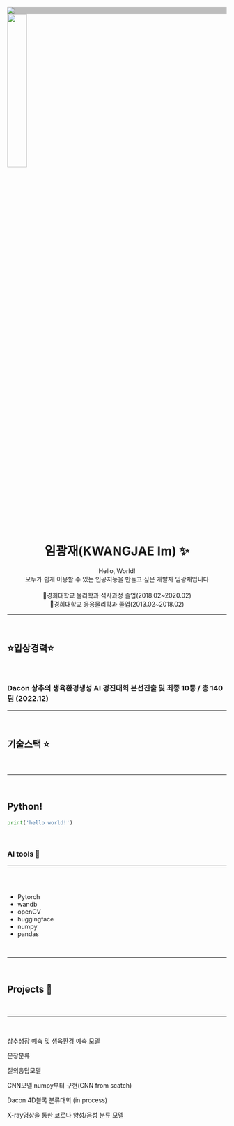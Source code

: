  <p align="center"> <div class="box" style="background: #BDBDBD;">
    <img class="profile" src="/images/tistory.JPG"](https://user-images.githubusercontent.com/86638764/211457745-3867a2c4-a8ad-4456-955d-5bf84f44fd74.jpg")>
</div>
 
<img src = "https://user-images.githubusercontent.com/86638764/211457745-3867a2c4-a8ad-4456-955d-5bf84f44fd74.jpg" width = 30% height = 30% >  
<h1 align="center">임광재(KWANGJAE Im) ✨

</h1>

  <p align="center">
Hello, World! <br/>모두가 쉽게 이용할 수 있는 인공지능을 만들고 싶은 개발자 임광재입니다 <br/><br/>🏫경희대학교 물리학과 석사과정 졸업(2018.02~2020.02) <br/> 🏫경희대학교 응용물리학과 졸업(2013.02~2018.02)
  <br/>

---
  
</p>
<br/>

## ⭐️입상경력⭐️

<br/>


###  Dacon 상추의 생육환경생성 AI 경진대회 본선진출 및 최종 10등 / 총 140팀 (2022.12)
---

<br/>

## 기술스택 ⭐️

<br/>

---
<br/>




## Python! 
```python
print('hello world!')
```

<br/>

### AI tools 🚩

---

<br/>


<br/>

- Pytorch  
- wandb
- openCV
- huggingface
- numpy
- pandas 


<br/>

---

<br/>


## Projects 🍪

<br/>

---
<br/>



상추생장 예측 및 생육환경 예측 모델

문장분류 

질의응답모델 

CNN모델 numpy부터 구현(CNN from scatch)

Dacon 4D블록 분류대회 (in process)

X-ray영상을 통한 코로나 양성/음성 분류 모델 


